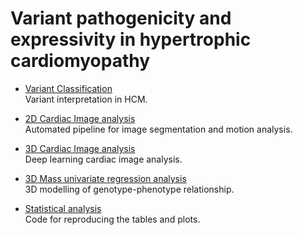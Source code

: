 # Variant pathogenicity and expressivity in hypertrophic cardiomyopathy

* [Variant Classification](https://github.com/ImperialCollegeLondon/HCM_expressivity/tree/master/variant_classification)  
Variant interpretation in HCM.  

* [2D Cardiac Image analysis](https://github.com/baiwenjia/ukbb_cardiac)   
Automated pipeline for image segmentation and motion analysis.  

* [3D Cardiac Image analysis](https://github.com/ImperialCollegeLondon/4DSegment2.0)  
Deep learning cardiac image analysis. 

* [3D Mass univariate regression analysis](https://github.com/ImperialCollegeLondon/HCM_expressivity/tree/master/3D_regression_analysis)  
3D modelling of genotype-phenotype relationship.  

* [Statistical analysis](https://github.com/ImperialCollegeLondon/HCM_expressivity/tree/master/statistical_analysis)  
Code for reproducing the tables and plots.  








